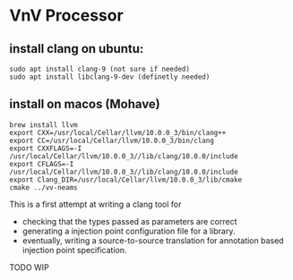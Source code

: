 # VnV Processor

## install clang on ubuntu:

```
sudo apt install clang-9 (not sure if needed) 
sudo apt install libclang-9-dev (definetly needed) 
```

## install on macos (Mohave)

```
brew install llvm
export CXX=/usr/local/Cellar/llvm/10.0.0_3/bin/clang++
export CC=/usr/local/Cellar/llvm/10.0.0_3/bin/clang
export CXXFLAGS=-I /usr/local/Cellar/llvm/10.0.0_3//lib/clang/10.0.0/include
export CFLAGS=-I /usr/local/Cellar/llvm/10.0.0_3//lib/clang/10.0.0/include
export Clang_DIR=/usr/local/Cellar/llvm/10.0.0_3/lib/cmake
cmake ../vv-neams
```

This is a first attempt at writing a clang tool for 
- checking that the types passed as parameters are correct
- generating a injection point configuration file for a library. 
- eventually, writing a source-to-source translation for annotation based injection point specification.

TODO WIP
